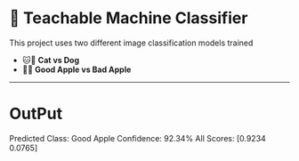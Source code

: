 # 🧠 Teachable Machine Classifier

This project uses two different image classification models trained

- 🐱🐶 **Cat vs Dog**
- 🍎❌ **Good Apple vs Bad Apple**



---
# OutPut
Predicted Class: Good Apple
Confidence: 92.34%
All Scores: [0.9234 0.0765]

